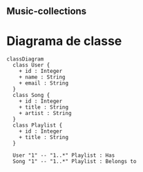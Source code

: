 ## Music-collections
# Diagrama de classe

```mermaid
classDiagram
  class User {
    + id : Integer
    + name : String
    + email : String
  }
  class Song {
    + id : Integer
    + title : String
    + artist : String
  }
  class Playlist {
    + id : Integer
    + title : String
  }
  
  User "1" -- "1..*" Playlist : Has
  Song "1" -- "1..*" Playlist : Belongs to
```
